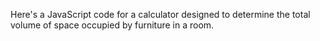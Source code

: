 Here's a JavaScript code for a calculator designed to determine the total volume of space occupied by furniture in a room.
